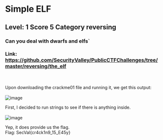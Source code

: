 # Simple ELF
## Level: 1 Score 5 Category reversing
### Can you deal with dwarfs and elfs`
### Link: https://github.com/SecurityValley/PublicCTFChallenges/tree/master/reversing/the_elf

<br><br>
Upon downloading the crackme01 file and running it, we get this output: <br><br>
![image](https://github.com/Jurf3d/CTF/assets/139546647/4632bbb2-8ef3-455a-a7bd-6c2f21884b17)

First, I decided to run strings to see if there is anything inside. <br><br>
![image](https://github.com/Jurf3d/CTF/assets/139546647/6aa07788-3c0f-4945-83c5-34ed2fd8571f)

Yep, it does provide us the flag.<br>
Flag: SecVal{cr4ck1n9_15_E45y}
